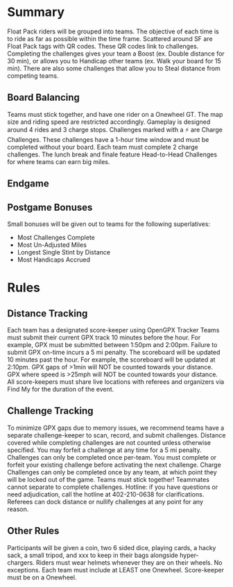 # Summary

Float Pack riders will be grouped into teams. The objective of each time is to ride as far as possible within the time frame. Scattered around SF are Float Pack tags with QR codes. These QR codes link to challenges. Completing the challenges gives your team a Boost (ex. Double distance for 30 min), or allows you to Handicap other teams (ex. Walk your board for 15 min). There are also some challenges that allow you to Steal distance from competing teams. 

## Board Balancing
Teams must stick together, and have one rider on a Onewheel GT. The map size and riding speed are restricted accordingly. Gameplay is designed around 4 rides and 3 charge stops. Challenges marked with a ⚡ are Charge Challenges. These challenges have a 1-hour time window and must be completed without your board. Each team must complete 2 charge challenges. The lunch break and finale feature Head-to-Head Challenges for where teams can earn big miles.

## Endgame 

## Postgame Bonuses
Small bonuses will be given out to teams for the following superlatives:
- Most Challenges Complete
- Most Un-Adjusted Miles
- Longest Single Stint by Distance
- Most Handicaps Accrued

# Rules
## Distance Tracking
Each team has a designated score-keeper using OpenGPX Tracker
Teams must submit their current GPX track 10 minutes before the hour. For example, GPX must be submitted between 1:50pm and 2:00pm. Failure to submit GPX on-time incurs a 5 mi penalty. 
The scoreboard will be updated 10 minutes past the hour. For example, the scoreboard will be updated at 2:10pm. 
GPX gaps of >1min will NOT be counted towards your distance. 
GPX where speed is  >25mph will NOT be counted towards your distance.
All score-keepers must share live locations with referees and organizers via Find My for the duration of the event. 
## Challenge Tracking
To minimize GPX gaps due to memory issues, we recommend teams have a separate challenge-keeper to scan, record, and submit challenges. 
Distance covered while completing challenges are not counted unless otherwise specified.
You may forfeit a challenge at any time for a 5 mi penalty.
Challenges can only be completed once per-team. 
You must complete or forfeit your existing challenge before activating the next challenge.
Charge Challenges can only be completed once by any team, at which point they will be locked out of the game.
Teams must stick together! Teammates cannot separate to complete challenges. 
Hotline: if you have questions or need adjudication, call the hotline at 402-210-0638 for clarifications. 
Referees can dock distance or nullify challenges at any point for any reason.

## Other Rules
Participants will be given a coin, two 6 sided dice, playing cards, a hacky sack, a small tripod, and xxx to keep in their bags alongside hyper-chargers.
Riders must wear helmets whenever they are on their wheels. No exceptions. 
Each team must include at LEAST one Onewheel. Score-keeper must be on a Onewheel. 

 

